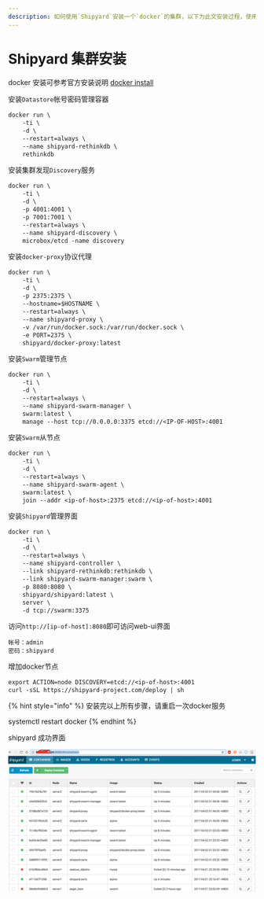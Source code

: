 ```yaml
---
description: 如何使用`Shipyard`安装一个`docker`的集群，以下为此文安装过程，使用centos7作为测试系统。
---
```


# Shipyard 集群安装

docker 安装可参考官方安装说明 [docker install](https://docs.docker.com/)

安装`Datastore`帐号密码管理容器

```text
docker run \
    -ti \
    -d \
    --restart=always \
    --name shipyard-rethinkdb \
    rethinkdb
```

安装集群发现`Discovery`服务

```text
docker run \
    -ti \
    -d \
    -p 4001:4001 \
    -p 7001:7001 \
    --restart=always \
    --name shipyard-discovery \
    microbox/etcd -name discovery
```

安装`docker-proxy`协议代理

```text
docker run \
    -ti \
    -d \
    -p 2375:2375 \
    --hostname=$HOSTNAME \
    --restart=always \
    --name shipyard-proxy \
    -v /var/run/docker.sock:/var/run/docker.sock \
    -e PORT=2375 \
    shipyard/docker-proxy:latest
```

安装`Swarm`管理节点

```text
docker run \
    -ti \
    -d \
    --restart=always \
    --name shipyard-swarm-manager \
    swarm:latest \
    manage --host tcp://0.0.0.0:3375 etcd://<IP-OF-HOST>:4001
```

安装`Swarm`从节点

```text
docker run \
    -ti \
    -d \
    --restart=always \
    --name shipyard-swarm-agent \
    swarm:latest \
    join --addr <ip-of-host>:2375 etcd://<ip-of-host>:4001
```

安装`Shipyard`管理界面

```text
docker run \
    -ti \
    -d \
    --restart=always \
    --name shipyard-controller \
    --link shipyard-rethinkdb:rethinkdb \
    --link shipyard-swarm-manager:swarm \
    -p 8080:8080 \
    shipyard/shipyard:latest \
    server \
    -d tcp://swarm:3375
```

访问`http://[ip-of-host]:8080`即可访问web-ui界面

```text
帐号：admin
密码：shipyard
```

增加docker节点

```text
export ACTION=node DISCOVERY=etcd://<ip-of-host>:4001
curl -sSL https://shipyard-project.com/deploy | sh
```

{% hint style="info" %}
安装完以上所有步骤，请重启一次docker服务

systemctl restart docker
{% endhint %}

shipyard 成功界面

![](../../../.gitbook/assets/image%20%2825%29.png)

